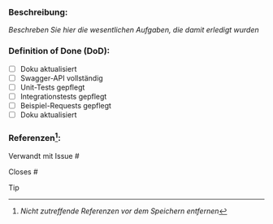 ### Beschreibung:

*Beschreben Sie hier die wesentlichen Aufgaben, die damit erledigt wurden*

### Definition of Done (DoD):

- [ ] Doku aktualisiert
- [ ] Swagger-API vollständig
- [ ] Unit-Tests gepflegt
- [ ] Integrationstests gepflegt
- [ ] Beispiel-Requests gepflegt
- [ ] Doku aktualisiert

### Referenzen[^1]:

Verwandt mit Issue #

Closes #

> [!TIP]
> [^1]: _Nicht zutreffende Referenzen vor dem Speichern entfernen_
